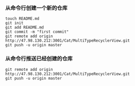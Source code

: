 ### 从命令行创建一个新的仓库

~~~
touch README.md
git init
git add README.md
git commit -m "first commit"
git remote add origin http://47.98.130.212:3001/Cat/MultiTypeRecyclerView.git
git push -u origin master
~~~

### 从命令行推送已经创建的仓库
~~~
git remote add origin http://47.98.130.212:3001/Cat/MultiTypeRecyclerView.git
git push -u origin master
~~~